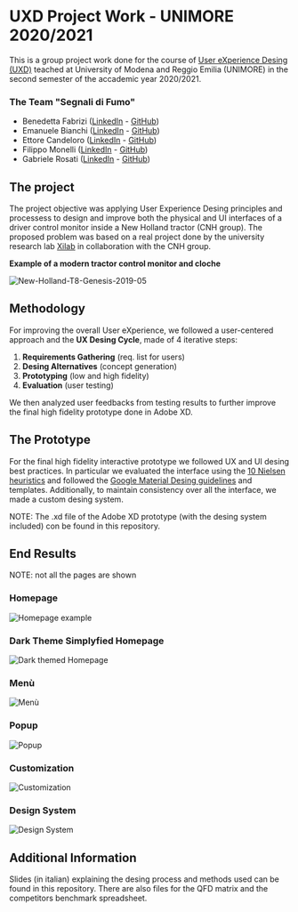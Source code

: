 # UXD Project Work - UNIMORE 2020/2021

This is a group project work done for the course of [User eXperience Desing (UXD)](https://offertaformativa.unimore.it/corso/insegnamento?cds_cod=20-262&aa_ord_id=2009&pds_cod=20-262-2&aa_off_id=2020&lang=ita&ad_cod=IMM-23&aa_corso=1&fac_id=10005&coorte=2020&anno_corrente=2021&durata=2) teached at University of Modena and Reggio Emilia (UNIMORE) in the second semester of the accademic year 2020/2021.

### The Team "Segnali di Fumo"

- Benedetta Fabrizi ([LinkedIn](https://www.linkedin.com/in/benedetta-fabrizi-54b7971b0) - [GitHub](https://github.com/BerniRubble))
- Emanuele Bianchi ([LinkedIn](https://www.linkedin.com/in/emanuele-bianchi240497/) - [GitHub](https://github.com/Manu2497))
- Ettore Candeloro ([LinkedIn](https://www.linkedin.com/in/ettore-candeloro-900081162/) - [GitHub](https://github.com/e-candeloro))
- Filippo Monelli ([LinkedIn](https://www.linkedin.com/in/filippo-monelli-8a3b76122/) - [GitHub](https://github.com/FilloMone))
- Gabriele Rosati ([LinkedIn](https://www.linkedin.com/in/gabriele-rosati-4817b01a7/) - [GitHub](https://github.com/gabri1997))

## The project

The project objective was applying User Experience Desing principles and processess to design and improve both the physical and UI interfaces of a driver control monitor inside a New Holland tractor (CNH group).
The proposed problem was based on a real project done by the university research lab [Xilab](https://www.xilab.unimore.it/) in collaboration with the CNH group.

**Example of a modern tractor control monitor and cloche**

![New-Holland-T8-Genesis-2019-05](https://user-images.githubusercontent.com/67196406/123506536-f2972f00-d664-11eb-8653-ffc56855e127.jpg)

## Methodology
For improving the overall User eXperience, we followed a user-centered approach and the **UX Desing Cycle**, made of 4 iterative steps:

1. **Requirements Gathering** (req. list for users)
2. **Desing Alternatives** (concept generation)
3. **Prototyping** (low and high fidelity)
4. **Evaluation** (user testing)

We then analyzed user feedbacks from testing results to further improve the final high fidelity prototype done in Adobe XD.

## The Prototype

For the final high fidelity interactive prototype we followed UX and UI desing best practices.
In particular we evaluated the interface using the [10 Nielsen heuristics](https://chatbotsmagazine.com/usability-heuristics-for-bots-7075132d2c92) and followed the [Google Material Desing guidelines](https://material.io/design) and templates.
Additionally, to maintain consistency over all the interface, we made a custom desing system.

NOTE: The .xd file of the Adobe XD prototype (with the desing system included) con be found in this repository.

## End Results
NOTE: not all the pages are shown

### Homepage

![Homepage example](https://user-images.githubusercontent.com/67196406/123234899-a8367680-d4db-11eb-90e6-bb7c7987e66d.png)

### Dark Theme Simplyfied Homepage

![Dark themed Homepage](https://user-images.githubusercontent.com/67196406/123234927-b1274800-d4db-11eb-9a0f-56c30201e720.png)

### Menù

![Menù](https://user-images.githubusercontent.com/67196406/123234947-b7b5bf80-d4db-11eb-88ed-f104959bb9e9.png)

### Popup

![Popup](https://user-images.githubusercontent.com/67196406/123234958-bb494680-d4db-11eb-9fc8-afb22949b18f.png)

### Customization

![Customization](https://user-images.githubusercontent.com/67196406/123234974-bedccd80-d4db-11eb-9cbc-a730bfb59374.png)

### Design System

![Design System](https://user-images.githubusercontent.com/67196406/123234986-c308eb00-d4db-11eb-848e-19592daffd5c.png)

## Additional Information

Slides (in italian) explaining the desing process and methods used can be found in this repository.
There are also files for the QFD matrix and the competitors benchmark spreadsheet.
